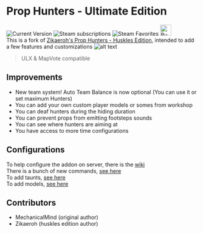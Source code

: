# Prop Hunters - Ultimate Edition
![Current Version](https://img.shields.io/badge/version-1.3.0-blue?style=for-the-badge)
![Steam subscriptions](https://img.shields.io/steam/subscriptions/3028430983?style=for-the-badge)
![Steam Favorites](https://img.shields.io/steam/favorites/3028430983?style=for-the-badge&color=yellow)
<a href='https://ko-fi.com/M4M2VL6WW' target='_blank'><img height='29' style='border:0px;height:29px;' src='https://storage.ko-fi.com/cdn/brandasset/kofi_button_dark.png' border='0' alt='Buy Me a Coffee at ko-fi.com' /></a>  
This is a fork of [Zikaeroh's Prop Hunters - Huskles Edition](https://github.com/zikaeroh/husklesph), intended to add a few features and customizations
![alt text](https://github.com/DataNext27/ultimateph/blob/652c8b334baabaed13d9cc7680aad64678b2aacb/gamemodes/ultimateph/logo.png)

>ULX & MapVote compatible</br>

## Improvements

- New team system! Auto Team Balance is now optional (You can use it or set maximum Hunters)
- You can add your own custom player models or somes from workshop
- You can deaf hunters during the hiding duration
- You can prevent props from emitting footsteps sounds
- You can see where hunters are aiming at
- You have access to more time configurations

## Configurations
To help configure the addon on server, there is the [wiki](https://github.com/DataNext27/ultimateph/wiki)</br>
There is a bunch of new commands, [see here](https://github.com/DataNext27/ultimateph/wiki/Commands) </br>
To add taunts, [see here](https://github.com/DataNext27/ultimateph/wiki/Taunts) </br>
To add models, [see here](https://github.com/DataNext27/ultimateph/wiki/Models)

## Contributors

-   MechanicalMind (original author)
-   Zikaeroh (huskles edition author)

